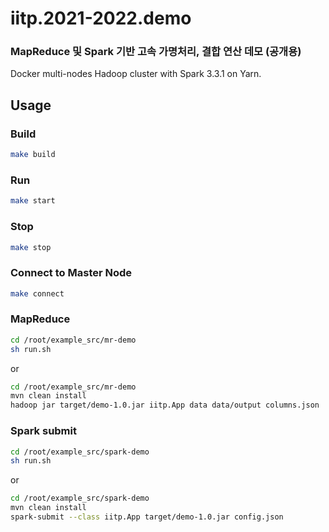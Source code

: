 # iitp.2021-2022.demo

### MapReduce 및 Spark 기반 고속 가명처리, 결합 연산 데모 (공개용)

Docker multi-nodes Hadoop cluster with Spark 3.3.1 on Yarn. 

## Usage 
### Build 
```bash
make build
```
### Run 
```bash
make start
```
### Stop
```bash
make stop
```
### Connect to Master Node
```bash
make connect
```
 
### MapReduce
```bash 
cd /root/example_src/mr-demo
sh run.sh
```
or
```bash
cd /root/example_src/mr-demo
mvn clean install
hadoop jar target/demo-1.0.jar iitp.App data data/output columns.json 
```
### Spark submit 
```bash
cd /root/example_src/spark-demo
sh run.sh
```

or
```bash
cd /root/example_src/spark-demo
mvn clean install
spark-submit --class iitp.App target/demo-1.0.jar config.json
```

